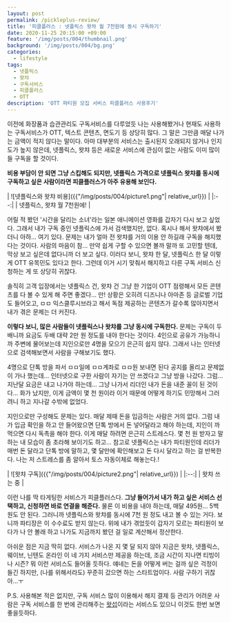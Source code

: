 ```yaml
---
layout: post
permalink: /pickleplus-review/
title: '피클플러스 : 넷플릭스 왓챠 월 7천원에 동시 구독하기'
date: 2020-11-25 20:15:00 +09:00
feature: '/img/posts/004/thumbnail.png'
background: '/img/posts/004/bg.png'
categories:
  - lifestyle
tags:
  - 넷플릭스
  - 왓챠
  - 구독서비스
  - 피클플러스
  - OTT
description: 'OTT 파티원 모집 서비스 피클플러스 사용후기'
---
```


 이전에 화장품과 습관관리도 구독서비스를 다루었듯 나는 사용해봤거나 현재도 사용하는 구독서비스가 OTT, 텍스트 콘텐츠, 면도기 등 상당히 많다. 그 말은 그만큼 매달 나가는 금액이 적지 않다는 말이다. 아마 대부분의 서비스는 출시된지 오래되지 않거나 인지도가 높지 않은데, 넷플릭스, 왓챠 등은 새로운 서비스에 관심이 없는 사람도 이미 많이들 구독을 할 것이다.



**비용 부담이 안 되면 그냥 스킵해도 되지만, 넷플릭스 가격으로 넷플릭스 왓챠를 동시에 구독하고 싶은 사람이라면 피클플러스가 아주 유용해 보인다.**

| ![넷플릭스와 왓챠 비용]({{"/img/posts/004/picture1.png"| relative_url}}) |  |:--:|  | 넷플릭스, 왓챠 월 7천원에! |

 어릴 적 봤던 '시간을 달리는 소녀'라는 일본 애니메이션 영화를 갑자기 다시 보고 싶었다. 그래서 내가 구독 중인 넷플릭스에 가서 검색했지만, 없다. 혹시나 해서 왓챠에서 봤더니 아하... 여기 있다. 문제는 내가 얼마 전 왓챠를 거의 이용 안 하길래 구독을 해지했다는 것이다. 사람의 마음이 참... 만약 쉽게 구할 수 있으면 볼까 말까 또 고민할 텐데, 막상 보고 싶은데 없다니까 더 보고 싶다. 이러다 보니, 왓챠 한 달, 넷플릭스 한 달 이렇게 OTT 유목민도 있다고 한다. 그런데 이거 시기 맞춰서 해지하고 다른 구독 서비스 신청하는 게 또 상당히 귀찮다.



 솔직히 고객 입장에서는 넷플릭스 건, 왓챠 건 그냥 한 기업이 OTT 점령해서 모든 콘텐츠를 다 볼 수 있게 해 주면 좋겠다... 만! 상황은 오히려 디즈니나 아마존 등 글로벌 기업도 들어오고, ㅁㅁ 익스클루시브라고 해서 독점 제공하는 콘텐츠가 갈수록 많아지면서 내가 겪은 문제는 더 커진다.



 **이렇다 보니, 많은 사람들이 넷플릭스나 왓챠를 그냥 동시에 구독한다.** 문제는 구독이 두배니까 요금도 두배 대략 2만 원 정도를 내야 한다는 것이다. 4인으로 공유가 가능하니까 주변에 물어보는데 지인으로만 4명을 모으기 은근히 쉽지 않다. 그래서 나는 인터넷으로 검색해보면서 사람을 구해보기도 했다.



 4명으로 단톡 방을 파서 ㅁㅁ일에 ㅁㅁ계좌로 ㅁㅁ원 보내면 된다 공지를 올리고 문제없이 가나 했는데... 인터넷으로 구한 사람이 자기는 안 쓰겠다고 그냥 방을 나갔다. 그럼... 지난달 요금은 내고 나가야 하는데... 그냥 나가서 리더인 내가 돈을 내준 꼴이 된 것이다... 화가 났지만, 이게 금액이 몇 천 원이라 이거 때문에 어떻게 하기도 민망해서 그러려니 하고 지나갈 수밖에 없었다.



 지인으로만 구성해도 문제는 있다. 매달 제때 돈을 입금하는 사람은 거의 없다. 그럼 내가 입금 확인을 하고 안 들어왔으면 단톡 방에서 돈 넣어달라고 해야 하는데, 지인이 까먹으면 다시 독촉을 해야 한다. 이게 매달 하려면 은근히 스트레스다. 몇 천 원 받자고 말하는 내 모습이 좀 초라해 보이기도 하고... 참고로 넷플릭스는 내가 파티원인데 리더가 매번 돈 달라고 단톡 방에 말하고, 몇 달만에 확인해보고 돈 다시 달라고 하는 걸 반복한다. 나는 저 스트레스를 좀 알아서 토스 자동이체로 해놓는다.!

| ![왓챠 구독]({{"/img/posts/004/picture2.png"| relative_url}}) |  |:--:|  | 왓챠 쓰는 중 |

 이런 나를 딱 타게팅한 서비스가 피클플러스다. **그냥 들어가서 내가 하고 싶은 서비스 선택하고, 신청하면 바로 연결을 해준다.** 물론 이 비용을 내야 하는데, 매달 495원... 5백 원도 안 된다. 그러니까 넷플릭스와 왓챠를 동시에 7천 원 정도 내고 볼 수 있는 거다. 보니까 파티장은 이 수수료도 받지 않는다. 위에 내가 겪었듯이 갑자기 모르는 파티원이 보다가 나 안 볼래 하고 나가도 지금까지 봤던 걸 일로 계산해서 정산한다.



 아쉬운 점은 지금 딱히 없다. 서비스가 나온 지 몇 달 되지 않아 지금은 왓챠, 넷플릭스, 웨이브, 닌텐도 온라인 이 네 가지 서비스만 제공을 하는데, 조금 시간이 지나면 티빙이나 시즌? 뭐 이런 서비스도 들어올 듯하다. 얘네는 돈을 어떻게 버는 걸까 싶은 걱정이 들긴 하지만, (나를 위해서라도) 꾸준히 갔으면 하는 스타트업이다. 사람 구하기 귀찮아...ㅜ



P.S. 사용해본 적은 없지만, 구독 서비스 많이 이용해서 해지 결제 등 관리가 어려운 사람은 구독 서비스를 한 번에 관리해주는 [왓섭](https://whatssub.co/)이라는 서비스도 있으니 이것도 한번 보면 좋을듯하다.